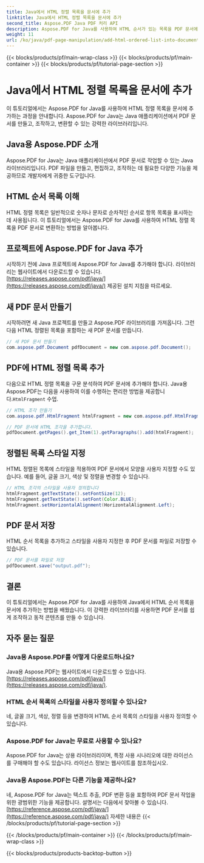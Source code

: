 ```yaml
---
title: Java에서 HTML 정렬 목록을 문서에 추가
linktitle: Java에서 HTML 정렬 목록을 문서에 추가
second_title: Aspose.PDF Java PDF 처리 API
description: Aspose.PDF for Java를 사용하여 HTML 순서가 있는 목록을 PDF 문서에 추가하는 방법을 알아보세요. 소스 코드가 있는 단계별 가이드.
weight: 11
url: /ko/java/pdf-page-manipulation/add-html-ordered-list-into-documents-in-java/
---
```


{{< blocks/products/pf/main-wrap-class >}}
{{< blocks/products/pf/main-container >}}
{{< blocks/products/pf/tutorial-page-section >}}

# Java에서 HTML 정렬 목록을 문서에 추가


이 튜토리얼에서는 Aspose.PDF for Java를 사용하여 HTML 정렬 목록을 문서에 추가하는 과정을 안내합니다. Aspose.PDF for Java는 Java 애플리케이션에서 PDF 문서를 만들고, 조작하고, 변환할 수 있는 강력한 라이브러리입니다. 

## Java용 Aspose.PDF 소개

Aspose.PDF for Java는 Java 애플리케이션에서 PDF 문서로 작업할 수 있는 Java 라이브러리입니다. PDF 파일을 만들고, 편집하고, 조작하는 데 필요한 다양한 기능을 제공하므로 개발자에게 귀중한 도구입니다.

## HTML 순서 목록 이해

HTML 정렬 목록은 일반적으로 숫자나 문자로 순차적인 순서로 항목 목록을 표시하는 데 사용됩니다. 이 튜토리얼에서는 Aspose.PDF for Java를 사용하여 HTML 정렬 목록을 PDF 문서로 변환하는 방법을 알아봅니다.

## 프로젝트에 Aspose.PDF for Java 추가

 시작하기 전에 Java 프로젝트에 Aspose.PDF for Java를 추가해야 합니다. 라이브러리는 웹사이트에서 다운로드할 수 있습니다.[https://releases.aspose.com/pdf/java/](https://releases.aspose.com/pdf/java/) 제공된 설치 지침을 따르세요.

## 새 PDF 문서 만들기

시작하려면 새 Java 프로젝트를 만들고 Aspose.PDF 라이브러리를 가져옵니다. 그런 다음 HTML 정렬된 목록을 포함하는 새 PDF 문서를 만듭니다.

```java
// 새 PDF 문서 만들기
com.aspose.pdf.Document pdfDocument = new com.aspose.pdf.Document();
```

## PDF에 HTML 정렬 목록 추가

 다음으로 HTML 정렬 목록을 구문 분석하여 PDF 문서에 추가해야 합니다. Java용 Aspose.PDF는 다음을 사용하여 이를 수행하는 편리한 방법을 제공합니다.`HtmlFragment` 수업.

```java
// HTML 조각 만들기
com.aspose.pdf.HtmlFragment htmlFragment = new com.aspose.pdf.HtmlFragment("<ol><li>Item 1</li><li>Item 2</li><li>Item 3</li></ol>");

// PDF 문서에 HTML 조각을 추가합니다.
pdfDocument.getPages().get_Item(1).getParagraphs().add(htmlFragment);
```

## 정렬된 목록 스타일 지정

HTML 정렬된 목록에 스타일을 적용하여 PDF 문서에서 모양을 사용자 지정할 수도 있습니다. 예를 들어, 글꼴 크기, 색상 및 정렬을 변경할 수 있습니다.

```java
// HTML 조각의 스타일을 사용자 정의합니다
htmlFragment.getTextState().setFontSize(12);
htmlFragment.getTextState().setFont(Color.BLUE);
htmlFragment.setHorizontalAlignment(HorizontalAlignment.Left);
```

## PDF 문서 저장

HTML 순서 목록을 추가하고 스타일을 사용자 지정한 후 PDF 문서를 파일로 저장할 수 있습니다.

```java
// PDF 문서를 파일로 저장
pdfDocument.save("output.pdf");
```

## 결론

이 튜토리얼에서는 Aspose.PDF for Java를 사용하여 Java에서 HTML 순서 목록을 문서에 추가하는 방법을 배웠습니다. 이 강력한 라이브러리를 사용하면 PDF 문서를 쉽게 조작하고 동적 콘텐츠를 만들 수 있습니다.

## 자주 묻는 질문

### Java용 Aspose.PDF를 어떻게 다운로드하나요?

Java용 Aspose.PDF는 웹사이트에서 다운로드할 수 있습니다.[https://releases.aspose.com/pdf/java/](https://releases.aspose.com/pdf/java/).

### HTML 순서 목록의 스타일을 사용자 정의할 수 있나요?

네, 글꼴 크기, 색상, 정렬 등을 변경하여 HTML 순서 목록의 스타일을 사용자 정의할 수 있습니다.

### Aspose.PDF for Java는 무료로 사용할 수 있나요?

Aspose.PDF for Java는 상용 라이브러리이며, 특정 사용 시나리오에 대한 라이선스를 구매해야 할 수도 있습니다. 라이선스 정보는 웹사이트를 참조하십시오.

### Java용 Aspose.PDF는 다른 기능을 제공하나요?

 네, Aspose.PDF for Java는 텍스트 추출, PDF 변환 등을 포함하여 PDF 문서 작업을 위한 광범위한 기능을 제공합니다. 설명서는 다음에서 찾아볼 수 있습니다.[https://reference.aspose.com/pdf/java/](https://reference.aspose.com/pdf/java/) 자세한 내용은
{{< /blocks/products/pf/tutorial-page-section >}}

{{< /blocks/products/pf/main-container >}}
{{< /blocks/products/pf/main-wrap-class >}}

{{< blocks/products/products-backtop-button >}}
